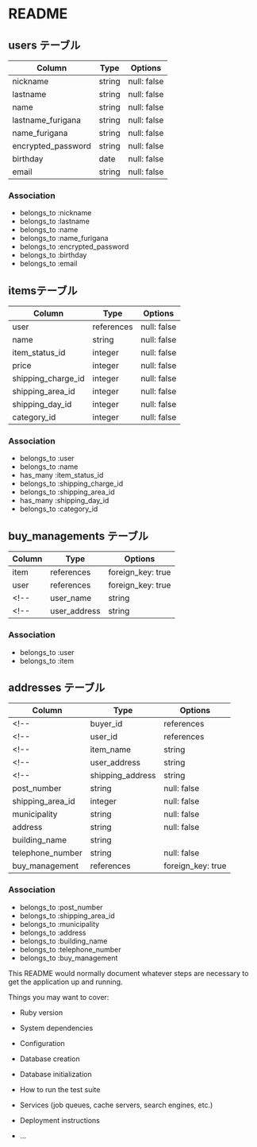 # README

## users テーブル

| Column             | Type   | Options     |
| ------------------ | ------ | ----------- |
| nickname           | string | null: false |
| lastname           | string | null: false |
| name               | string | null: false |
| lastname_furigana  | string | null: false |
| name_furigana      | string | null: false | <!-- プロフやTELは新規登録に存在しない項目 -->
| encrypted_password | string | null: false | <!-- deviceのgemを使用する -->
| birthday           | date   | null: false | <!-- 年月日を区切るにはDATE型 -->
| email              | string | null: false |

### Association
- belongs_to :nickname
- belongs_to :lastname
- belongs_to :name
- belongs_to :name_furigana
- belongs_to :encrypted_password
- belongs_to :birthday
- belongs_to :email

## itemsテーブル

| Column              | Type       | Options     |
| ------------------- | ---------- | ----------- |
| user                | references | null: false | <!-- references型で記述の場合、_idは不要 -->
| name                | string     | null: false |
| item_status_id      | integer    | null: false | <!--imageはactive_storage導入時に自動生成 -->
| price               | integer    | null: false |
| shipping_charge_id  | integer    | null: false | <!--複数形で記述するとエラーの恐れあり-->
| shipping_area_id    | integer    | null: false |
| shipping_day_id     | integer    | null: false |
| category_id         | integer    | null: false |

### Association
- belongs_to :user
- belongs_to :name
- has_many :item_status_id
- belongs_to :shipping_charge_id
- belongs_to :shipping_area_id
- has_many :shipping_day_id
- belongs_to :category_id


## buy_managements テーブル

| Column  | Type       | Options           |
| --------| ---------- | ----------------- |
| item    | references | foreign_key: true |
| user    | references | foreign_key: true |
<!-- | user_name   | string     | null: false | -->
<!-- | user_address| string     | null: false | -->

### Association
- belongs_to :user
- belongs_to :item

## addresses テーブル

| Column          | Type       | Options           |
| --------------- | ---------- | ------------------|
<!-- | buyer_id        | references | null: false | -->
<!-- | user_id         | references | null: false | -->
<!-- | item_name       | string     | null: false | -->
<!-- | user_address    | string     | null: false | -->
<!-- | shipping_address| string     | null: false | -->
| post_number     | string     | null: false       |
| shipping_area_id| integer    | null: false       |
| municipality    | string     | null: false       |
| address         | string     | null: false       |
| building_name   | string     |                   |<!-- 建物名は任意項目 -->
| telephone_number| string     | null: false       |<!-- 先頭が０で始まるものはintegerにすると、先頭の０が消える場合がある -->
| buy_management  | references | foreign_key: true |

### Association
- belongs_to :post_number
- belongs_to :shipping_area_id
- belongs_to :municipality
- belongs_to :address
- belongs_to :building_name
- belongs_to :telephone_number
- belongs_to :buy_management


This README would normally document whatever steps are necessary to get the
application up and running.

Things you may want to cover:

* Ruby version

* System dependencies

* Configuration

* Database creation

* Database initialization

* How to run the test suite

* Services (job queues, cache servers, search engines, etc.)

* Deployment instructions

* ...
